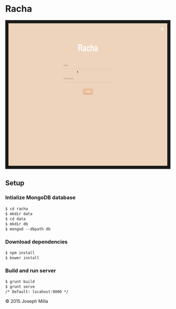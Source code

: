 # Racha

<a href="http://www.youtube.com/watch?feature=player_embedded&v=tbTbYRefGWc" target="_blank"><img src="https://raw.githubusercontent.com/josephmilla/racha/master/racha.png" 
alt="IMAGE ALT TEXT HERE" width="100%" height="450" border="10" /></a>

## Setup 

### Intialize MongoDB database
```
$ cd racha
$ mkdir data
$ cd data
$ mkdir db
$ mongod --dbpath db
```

### Download dependencies
```
$ npm install
$ bower install
```

### Build and run server
```
$ grunt build
$ grunt serve
/* Default: locahost:9000 */
```

© 2015 Joseph Milla
